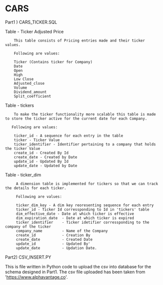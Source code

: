 # CARS

Part1 ) CARS_TICKER.SQL

Table - Ticker Adjusted Price

        This table consists of Pricing entries made and their ticker values.
        
        Following are values:
        
        Ticker (Contains ticker for Company)
        Date            
        Open            
        High            
        Low Close 
        Adjusted_close      
        Volume              
        Dividend_amount     
        Split_coefficient   
        
Table - tickers

        To make the ticker functionality more scalable this table is made to store the ticker active for the current date for each Company. 
       
       Following are values:
       
        ticker_id - A sequence for each entry in the table
        ticker - Ticker Value
        ticker_identifier - Identifier pertaining to a company that holds the ticker Value
        create_id - Created By Id       
        create_date - Created by Date     
        update_id - Updated By Id        
        update_date - Updated by Date
        
 Table - ticker_dim
 
         A dimension table is implemented for tickers so that we can track the details for each ticker.
         
         Following are values:
         
         ticker_dim_key - A dim key reoresenting sequence for each entry       
         ticker_id - Ticker Id corressponding to Id in 'tickers' table     
         dim_effective_date - Date at which ticker is effective   
         dim_expiration_date  - Date at which ticker is expired
         ticker_identifier    - Ticker idetifier corressponding to the company of the ticker 
         company_name         - Name of the Company 
         create_id            - Creation By 
         create_date          - Created Date
         update_id            - Updated By'
         update_date          - Updation Date.
         
 Part2) CSV_INSERT.PY
 
  This is file written in Python code to upload the csv into database for the schema designed in Part1. 
  The csv file uploaded has been taken from  'https://www.alphavantage.co'.
